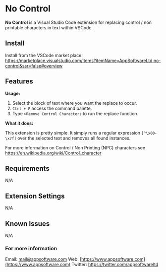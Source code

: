 # No Control

**No Control** is a Visual Studio Code extension for replacing control / non printable characters in text within VSCode.

## Install

Install from the VSCode market place: https://marketplace.visualstudio.com/items?itemName=AppSoftwareLtd.no-control&ssr=false#overview

## Features

**Usage:**

1. Select the block of text where you want the replace to occur.
2. `Ctrl + P` access the command palette.
3. Type `>Remove Control Characters` to run the replace function.

**What it does:**

This extension is pretty simple. It simply runs a regular expression `[^\x00-\x7f]` over the selected text and removes all found instances.

For more information on Control / Non Printing (NPC) characters see https://en.wikipedia.org/wiki/Control_character

## Requirements

N/A

## Extension Settings

N/A

## Known Issues

N/A

### For more information

Email: mail@appsoftware.com
Web: [https://www.appsoftware.com](https://www.appsoftware.com)
Twitter: https://twitter.com/appsoftwareltd
